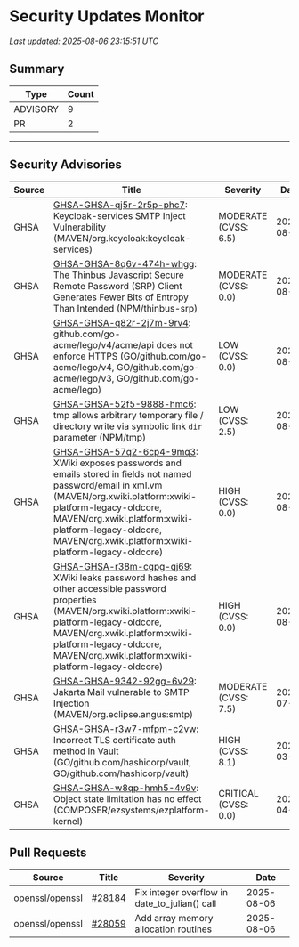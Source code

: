 # Security Updates Monitor

*Last updated: 2025-08-06 23:15:51 UTC*

## Summary
| Type | Count |
|------|-------|
| ADVISORY | 9 |
| PR | 2 |

---

## Security Advisories

| Source | Title | Severity | Date |
|--------|-------|----------|------|
| GHSA | [GHSA-GHSA-qj5r-2r5p-phc7](https://github.com/advisories/GHSA-qj5r-2r5p-phc7): Keycloak-services SMTP Inject Vulnerability (MAVEN/org.keycloak:keycloak-services) | MODERATE (CVSS: 6.5) | 2025-08-06 |
| GHSA | [GHSA-GHSA-8q6v-474h-whgg](https://github.com/advisories/GHSA-8q6v-474h-whgg): The Thinbus Javascript Secure Remote Password (SRP) Client Generates Fewer Bits of Entropy Than Intended (NPM/thinbus-srp) | MODERATE (CVSS: 0.0) | 2025-08-06 |
| GHSA | [GHSA-GHSA-q82r-2j7m-9rv4](https://github.com/advisories/GHSA-q82r-2j7m-9rv4): github.com/go-acme/lego/v4/acme/api does not enforce HTTPS (GO/github.com/go-acme/lego/v4, GO/github.com/go-acme/lego/v3, GO/github.com/go-acme/lego) | LOW (CVSS: 0.0) | 2025-08-06 |
| GHSA | [GHSA-GHSA-52f5-9888-hmc6](https://github.com/advisories/GHSA-52f5-9888-hmc6): tmp allows arbitrary temporary file / directory write via symbolic link `dir` parameter (NPM/tmp) | LOW (CVSS: 2.5) | 2025-08-06 |
| GHSA | [GHSA-GHSA-57q2-6cp4-9mq3](https://github.com/advisories/GHSA-57q2-6cp4-9mq3): XWiki exposes passwords and emails stored in fields not named password/email in xml.vm (MAVEN/org.xwiki.platform:xwiki-platform-legacy-oldcore, MAVEN/org.xwiki.platform:xwiki-platform-legacy-oldcore, MAVEN/org.xwiki.platform:xwiki-platform-legacy-oldcore) | HIGH (CVSS: 0.0) | 2025-08-05 |
| GHSA | [GHSA-GHSA-r38m-cgpg-qj69](https://github.com/advisories/GHSA-r38m-cgpg-qj69): XWiki leaks password hashes and other accessible password properties (MAVEN/org.xwiki.platform:xwiki-platform-legacy-oldcore, MAVEN/org.xwiki.platform:xwiki-platform-legacy-oldcore, MAVEN/org.xwiki.platform:xwiki-platform-legacy-oldcore) | HIGH (CVSS: 0.0) | 2025-08-05 |
| GHSA | [GHSA-GHSA-9342-92gg-6v29](https://github.com/advisories/GHSA-9342-92gg-6v29): Jakarta Mail vulnerable to SMTP Injection (MAVEN/org.eclipse.angus:smtp) | MODERATE (CVSS: 7.5) | 2025-07-21 |
| GHSA | [GHSA-GHSA-r3w7-mfpm-c2vw](https://github.com/advisories/GHSA-r3w7-mfpm-c2vw): Incorrect TLS certificate auth method in Vault (GO/github.com/hashicorp/vault, GO/github.com/hashicorp/vault) | HIGH (CVSS: 8.1) | 2024-03-04 |
| GHSA | [GHSA-GHSA-w8qp-hmh5-4v9v](https://github.com/advisories/GHSA-w8qp-hmh5-4v9v): Object state limitation has no effect (COMPOSER/ezsystems/ezplatform-kernel) | CRITICAL (CVSS: 0.0) | 2022-04-29 |

## Pull Requests

| Source | Title | Severity | Date |
|--------|-------|----------|------|
| openssl/openssl | [#28184](https://github.com/openssl/openssl/pull/28184) | Fix integer overflow in date_to_julian() call | 2025-08-06 |
| openssl/openssl | [#28059](https://github.com/openssl/openssl/pull/28059) | Add array memory allocation routines | 2025-08-06 |

